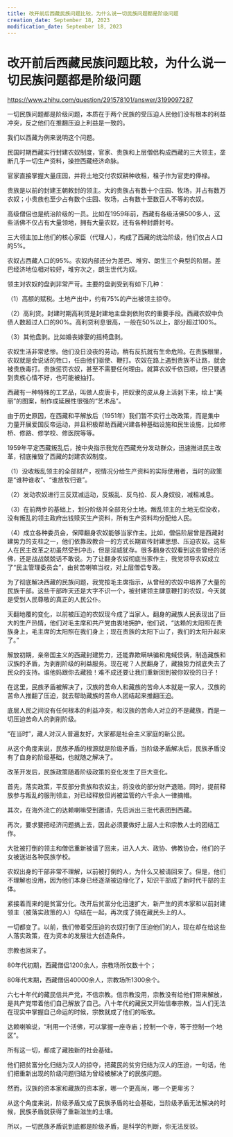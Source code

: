 ```yaml
---
title: 改开前后西藏民族问题比较，为什么说一切民族问题都是阶级问题
creation_date: September 18, 2023
modification_date: September 18, 2023
---
```



# 改开前后西藏民族问题比较，为什么说一切民族问题都是阶级问题

https://www.zhihu.com/question/291578101/answer/3199097287

一切民族问题都是阶级问题，本质在于两个民族的受压迫人民他们没有根本的利益冲突，反之他们在推翻压迫上利益是一致的。

我们以西藏为例来说明这个问题。

民国时期西藏实行封建农奴制度，官家、贵族和上层僧侣构成西藏的三大领主，垄断几乎一切生产资料，操控西藏经济命脉。

官家直接掌握大量庄园，并将土地交付农奴耕种收租，租子作为官吏的俸禄。

贵族是以前的封建王朝敕封的领主。大的贵族占有数十个庄园、牧场，并占有数万农奴；小贵族也至少占有数个庄园、牧场，占有数十至数百人不等的农奴。

高级僧侣也是统治阶级的一员。比如在1959年前，西藏有各级活佛500多人，这些活佛不仅占有大量领地，拥有大量农奴，还有各种封爵封号。

三大领主加上他们的核心家臣（代理人），构成了西藏的统治阶级，他们仅占人口的5%。

农奴占西藏人口的95%。农奴内部还分为差巴、堆穷、朗生三个典型的阶层。差巴经济地位相对较好，堆穷次之，朗生世代为奴。

领主对农奴的盘剥非常严苛。主要的盘剥受到有如下几种：

（1）高额的赋税。土地产出中，约有75%的产出被领主掠夺。

（2）高利贷。封建时期高利贷是封建地主盘剥依附农的重要手段。西藏农奴中负债人数超过人口的90%。高利贷利息很高，一般在50%以上，部分超过100%。

（3）其他盘剥。比如婚丧嫁娶的摇椅盘剥。

农奴生活非常悲惨。他们没日没夜的劳动，稍有反抗就有生命危险。在贵族眼里，农奴就是会说话的牲口，任由他们驱使、鞭打。农奴在路上遇到贵族不让路，就会被贵族毒打。贵族惩罚农奴，甚至不需要任何理由。就算农奴千依百顺，但只要遇到贵族心情不好，也可能被抽打。

西藏有一种特殊的工艺品，叫做人皮唐卡，把奴隶的皮从身上活剥下来，绘上“美丽”的图案，制作成延展性很强的“艺术品”。

由于历史原因，在西藏和平解放后（1951年）我们暂不实行土改政策，而是集中力量开展爱国反帝运动，并且积极帮助西藏兴建各种基础设施和民生设施，比如修桥、修路、修学校、修医院等等。

1959年平定西藏叛乱后，按中央指示我党在西藏充分发动群众，迅速推进民主改革，彻底摧毁了西藏的封建农奴制度。

（1）没收叛乱领主的全部财产，视情况分给生产资料的实际使用者，当时的政策是“谁种谁收”、“谁放牧归谁”。

（2）发动农奴进行三反双减运动，反叛乱、反乌拉、反人身奴役，减租减息。

（3）在前两步的基础上，划分阶级并全部充分土地。叛乱领主的土地无偿没收，没有叛乱的领主政府出钱赎买生产资料，所有生产资料均分配给人民。

（4）成立各种委员会，保障翻身农奴能够当家作主。比如，僧侣阶层曾是西藏封建势力的支柱之一，他们依靠政教合一的方式长期宣传封建思想、压迫农奴。这些人在民主改革之初虽然受到冲击，但是淫威犹存。很多翻身农奴看到这些曾经的活佛，还是战战兢兢话不敢说。为了让翻身农奴彻底当家作主，我党领导农奴成立了“民主管理委员会”，由贫苦喇嘛当权，对上层僧侣专政。

为了彻底解决西藏的民族问题，我党按毛主席指示，从曾经的农奴中培养了大量的民族干部。这些干部昨天还是大字不识一个，被封建领主肆意鞭打的农奴，今天就是受到人民尊敬的真正的人民公仆。

天翻地覆的变化，以前被压迫的农奴现今成了当家人。翻身的藏族人民表现出了巨大的生产热情，他们对毛主席和共产党由衷地拥护，他们说，“达赖的太阳照在贵族身上，毛主席的太阳照在我们身上；现在贵族的太阳下山了，我们的太阳升起来了。”

解放初期，亲帝国主义的西藏封建势力，还能靠欺瞒哄骗和鬼蜮伎俩，制造藏族和汉族的矛盾，为剥削阶级的利益服务。现在呢？人民翻身了，藏独势力彻底失去了民众的支持。谁他妈跟你去藏独！难不成还要让我们重新回到被你奴役的日子！

在这里，民族矛盾被解决了，汉族的苦命人和藏族的苦命人本就是一家人，汉族的苦命人推翻了压迫，就去帮助藏族的苦命人团结起来推翻压迫。

底层人民之间没有任何根本的利益冲突，和汉族的苦命人对立的不是藏族，而是一切压迫苦命人的剥削阶级。

“在当时”，藏人对汉人普遍友好，大家都是社会主义家庭的新公民。

从这个角度来说，民族矛盾的根源就是阶级矛盾，当阶级矛盾解决后，民族矛盾没有了自身的阶级基础，也就随之解决了。

改革开发后，民族政策随着阶级政策的变化发生了巨大变化。

首先，落实政策，平反部分贵族和农奴主，将没收的部分财产退赔。同时，提前释放参与叛乱的服刑领主，对已经释放但尚被监管的六千余人一律摘帽。

其次，在海外流亡的达赖喇嘛受到邀请，先后派出三批代表团到西藏。

再次，要求要把经济问题搞上去，因此必须要做好上层人士和宗教人士的团结工作。

大批被打倒的领主和僧侣重新被请了回来，进入人大、政协、佛教协会，他们的子女被送进各种民族学校。

农奴出身的干部非常不理解，以前被打倒的人，为什么又被请回来了。但是，他们不理解也没用，因为他们本身已经逐渐被边缘化了，知识干部成了新时代干部的主体。

紧接着而来的是贫富分化。改开后贫富分化迅速扩大，新产生的资本家和以前封建领主（被落实政策的人）勾结在一起，再次成了骑在藏民头上的人。

一切都变了。以前，我们带着受压迫的农奴打倒了压迫他们的人，现在却在给这些人落实政策，在为资本的发展壮大创造条件。

宗教也回来了。

80年代初期，西藏僧侣1200余人，宗教场所仅数十个；

80年代末期，西藏僧侣40000余人，宗教场所1300余个。

六七十年代的藏民信共产党，不信宗教。信宗教没用，宗教没有给他们带来解放，是共产党带着他们自己解放了自己。八十年代的藏民又开始信奉宗教，当人们无法在现实中掌握自己命运的时候，宗教就成了他们的皈依。

达赖喇嘛说，“利用一个活佛，可以掌握一座寺庙；控制一个寺，等于控制一个地区”。

所有这一切，都成了藏独新的社会基础。

他们把贫富分化归结为汉人的掠夺，把藏民的贫穷归结为汉人的压迫，一句话，他们把重新出现的阶级问题归结为曾经被解决了的民族问题。

然而，汉族的资本家和藏族的资本家，哪一个更高尚，哪一个更卑劣？

从这个角度来说，阶级矛盾又成了民族矛盾的社会基础，当阶级矛盾无法解决的时候，民族矛盾就获得了重新滋生的土壤。

所以，一切民族矛盾说到底都是阶级矛盾，是科学的判断，你无法反驳。

